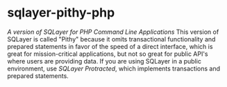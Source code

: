 # sqlayer-pithy-php
_A version of SQLayer for PHP Command Line Applications_
This version of SQLayer is called "Pithy" because it omits transactional functionality and prepared statements in favor of the speed of a direct interface, which is great for mission-critical applications, but not so great for public API's where users are providing data. If you are using SQLayer in a public environment, use *SQLayer Protracted*, which implements transactions and prepared statements.
